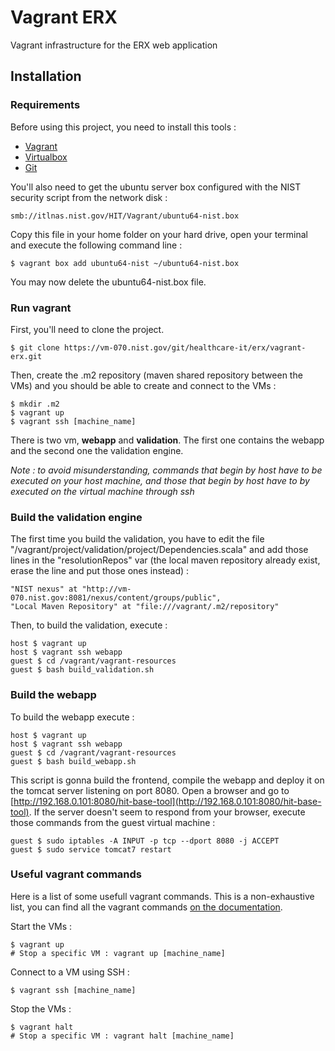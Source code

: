 # Vagrant ERX

Vagrant infrastructure for the ERX web application

## Installation

### Requirements

Before using this project, you need to install this tools :

* [Vagrant](https://www.vagrantup.com/downloads.html)
* [Virtualbox](https://www.virtualbox.org/wiki/Downloads)
* [Git](http://git-scm.com/downloads)

You'll also need to get the ubuntu server box configured with the NIST security script from the network disk :

	smb://itlnas.nist.gov/HIT/Vagrant/ubuntu64-nist.box

Copy this file in your home folder on your hard drive, open your terminal and execute the following command line :

	$ vagrant box add ubuntu64-nist ~/ubuntu64-nist.box

You may now delete the ubuntu64-nist.box file.

### Run vagrant

First, you'll need to clone the project.

	$ git clone https://vm-070.nist.gov/git/healthcare-it/erx/vagrant-erx.git
	
Then, create the .m2 repository (maven shared repository between the VMs) and you should be able to create and connect to the VMs :

	$ mkdir .m2
    $ vagrant up
	$ vagrant ssh [machine_name]

There is two vm, **webapp** and **validation**. The first one contains the webapp and the second one the validation engine.

*Note : to avoid misunderstanding, commands that begin by host have to be executed on your host machine, and those that begin by host have to by executed on the virtual machine through ssh*

### Build the validation engine

The first time you build the validation, you have to edit the file "/vagrant/project/validation/project/Dependencies.scala" and add those lines in the "resolutionRepos" var (the local maven repository already exist, erase the line and put those ones instead) :

    "NIST nexus" at "http://vm-070.nist.gov:8081/nexus/content/groups/public",
    "Local Maven Repository" at "file:///vagrant/.m2/repository"

Then, to build the validation, execute :

	host $ vagrant up
	host $ vagrant ssh webapp
	guest $ cd /vagrant/vagrant-resources
	guest $ bash build_validation.sh

### Build the webapp

To build the webapp execute :

	host $ vagrant up
	host $ vagrant ssh webapp
	guest $ cd /vagrant/vagrant-resources
	guest $ bash build_webapp.sh
	
This script is gonna build the frontend, compile the webapp and deploy it on the tomcat server listening on port 8080. Open a browser and go to [http://192.168.0.101:8080/hit-base-tool](http://192.168.0.101:8080/hit-base-tool). If the server doesn't seem to respond from your browser, execute those commands from the guest virtual machine :

	guest $ sudo iptables -A INPUT -p tcp --dport 8080 -j ACCEPT
	guest $ sudo service tomcat7 restart

### Useful vagrant commands

Here is a list of some usefull vagrant commands. This is a non-exhaustive list, you can find all the vagrant commands [on the documentation](https://docs.vagrantup.com/v2/cli/index.html).

Start the VMs :

	$ vagrant up
	# Stop a specific VM : vagrant up [machine_name]
	
Connect to a VM using SSH :

	$ vagrant ssh [machine_name]

Stop the VMs :

	$ vagrant halt
	# Stop a specific VM : vagrant halt [machine_name]
	
